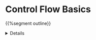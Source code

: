 # Control Flow Basics

{{%segment outline}}

<details>

- We will now cover the many kinds of flow control found in Rust.

- Most of this will be very familiar to what you have seen in other programming
  languages.

</details>

